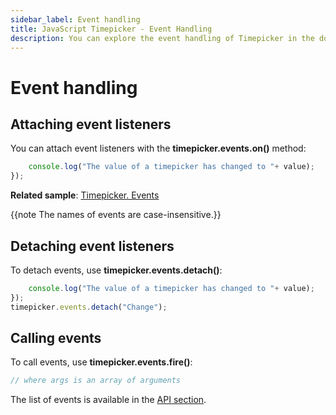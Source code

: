 ```yaml
---
sidebar_label: Event handling
title: JavaScript Timepicker - Event Handling 
description: You can explore the event handling of Timepicker in the documentation of the DHTMLX JavaScript UI library. Browse developer guides and API reference, try out code examples and live demos, and download a free 30-day evaluation version of DHTMLX Suite.
---
```


# Event handling

## Attaching event listeners

You can attach event listeners with the **timepicker.events.on()** method:

```javascript
    console.log("The value of a timepicker has changed to "+ value);
});
```

**Related sample**: [Timepicker. Events](https://snippet.dhtmlx.com/5ccptwy7)

{{note The names of events are case-insensitive.}}

## Detaching event listeners

To detach events, use **timepicker.events.detach()**:

```javascript
    console.log("The value of a timepicker has changed to "+ value);
});
timepicker.events.detach("Change");
```

## Calling events

To call events, use **timepicker.events.fire()**:

```javascript
// where args is an array of arguments
```

The list of events is available in the [API section](timepicker/api/api_overview.md#events).

